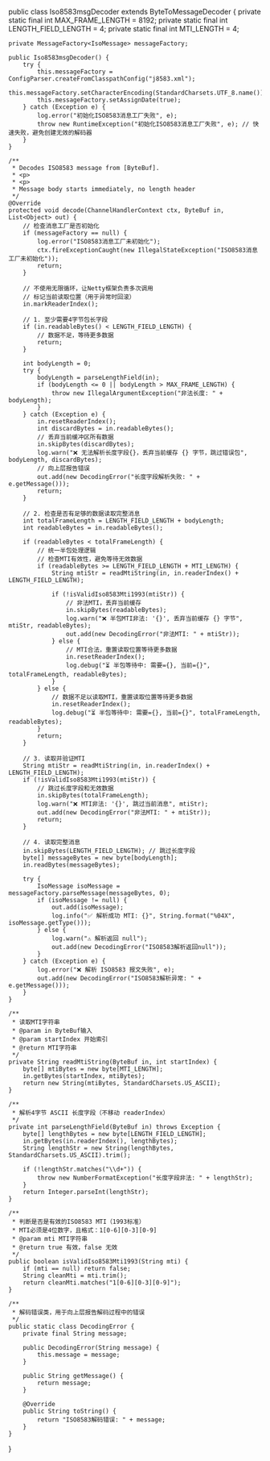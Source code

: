 public class Iso8583msgDecoder extends ByteToMessageDecoder {
    private static final int MAX_FRAME_LENGTH = 8192;
    private static final int LENGTH_FIELD_LENGTH = 4;
    private static final int MTI_LENGTH = 4;

    private MessageFactory<IsoMessage> messageFactory;

    public Iso8583msgDecoder() {
        try {
            this.messageFactory = ConfigParser.createFromClasspathConfig("j8583.xml");
            this.messageFactory.setCharacterEncoding(StandardCharsets.UTF_8.name());
            this.messageFactory.setAssignDate(true);
        } catch (Exception e) {
            log.error("初始化ISO8583消息工厂失败", e);
            throw new RuntimeException("初始化ISO8583消息工厂失败", e); // 快速失败，避免创建无效的解码器
        }
    }

    /**
     * Decodes ISO8583 message from [ByteBuf].
     * <p>
     * <p>
     * Message body starts immediately, no length header
     */
    @Override
    protected void decode(ChannelHandlerContext ctx, ByteBuf in, List<Object> out) {
        // 检查消息工厂是否初始化
        if (messageFactory == null) {
            log.error("ISO8583消息工厂未初始化");
            ctx.fireExceptionCaught(new IllegalStateException("ISO8583消息工厂未初始化"));
            return;
        }

        // 不使用无限循环，让Netty框架负责多次调用
        // 标记当前读取位置（用于异常时回滚）
        in.markReaderIndex();

        // 1. 至少需要4字节包长字段
        if (in.readableBytes() < LENGTH_FIELD_LENGTH) {
            // 数据不足，等待更多数据
            return;
        }

        int bodyLength = 0;
        try {
            bodyLength = parseLengthField(in);
            if (bodyLength <= 0 || bodyLength > MAX_FRAME_LENGTH) {
                throw new IllegalArgumentException("非法长度: " + bodyLength);
            }
        } catch (Exception e) {
            in.resetReaderIndex();
            int discardBytes = in.readableBytes();
            // 丢弃当前缓冲区所有数据
            in.skipBytes(discardBytes);
            log.warn("❌ 无法解析长度字段{}，丢弃当前缓存 {} 字节，跳过错误包", bodyLength, discardBytes);
            // 向上层报告错误
            out.add(new DecodingError("长度字段解析失败: " + e.getMessage()));
            return;
        }

        // 2. 检查是否有足够的数据读取完整消息
        int totalFrameLength = LENGTH_FIELD_LENGTH + bodyLength;
        int readableBytes = in.readableBytes();

        if (readableBytes < totalFrameLength) {
            // 统一半包处理逻辑
            // 检查MTI有效性，避免等待无效数据
            if (readableBytes >= LENGTH_FIELD_LENGTH + MTI_LENGTH) {
                String mtiStr = readMtiString(in, in.readerIndex() + LENGTH_FIELD_LENGTH);
                
                if (!isValidIso8583Mti1993(mtiStr)) {
                    // 非法MTI，丢弃当前缓存
                    in.skipBytes(readableBytes);
                    log.warn("❌ 半包MTI非法: '{}', 丢弃当前缓存 {} 字节", mtiStr, readableBytes);
                    out.add(new DecodingError("非法MTI: " + mtiStr));
                } else {
                    // MTI合法，重置读取位置等待更多数据
                    in.resetReaderIndex();
                    log.debug("⏳ 半包等待中: 需要={}, 当前={}", totalFrameLength, readableBytes);
                }
            } else {
                // 数据不足以读取MTI，重置读取位置等待更多数据
                in.resetReaderIndex();
                log.debug("⏳ 半包等待中: 需要={}, 当前={}", totalFrameLength, readableBytes);
            }
            return;
        }

        // 3. 读取并验证MTI
        String mtiStr = readMtiString(in, in.readerIndex() + LENGTH_FIELD_LENGTH);
        if (!isValidIso8583Mti1993(mtiStr)) {
            // 跳过长度字段和无效数据
            in.skipBytes(totalFrameLength);
            log.warn("❌ MTI非法: '{}', 跳过当前消息", mtiStr);
            out.add(new DecodingError("非法MTI: " + mtiStr));
            return;
        }

        // 4. 读取完整消息
        in.skipBytes(LENGTH_FIELD_LENGTH); // 跳过长度字段
        byte[] messageBytes = new byte[bodyLength];
        in.readBytes(messageBytes);

        try {
            IsoMessage isoMessage = messageFactory.parseMessage(messageBytes, 0);
            if (isoMessage != null) {
                out.add(isoMessage);
                log.info("✅ 解析成功 MTI: {}", String.format("%04X", isoMessage.getType()));
            } else {
                log.warn("⚠️ 解析返回 null");
                out.add(new DecodingError("ISO8583解析返回null"));
            }
        } catch (Exception e) {
            log.error("❌ 解析 ISO8583 报文失败", e);
            out.add(new DecodingError("ISO8583解析异常: " + e.getMessage()));
        }
    }

    /**
     * 读取MTI字符串
     * @param in ByteBuf输入
     * @param startIndex 开始索引
     * @return MTI字符串
     */
    private String readMtiString(ByteBuf in, int startIndex) {
        byte[] mtiBytes = new byte[MTI_LENGTH];
        in.getBytes(startIndex, mtiBytes);
        return new String(mtiBytes, StandardCharsets.US_ASCII);
    }

    /**
     * 解析4字节 ASCII 长度字段（不移动 readerIndex）
     */
    private int parseLengthField(ByteBuf in) throws Exception {
        byte[] lengthBytes = new byte[LENGTH_FIELD_LENGTH];
        in.getBytes(in.readerIndex(), lengthBytes);
        String lengthStr = new String(lengthBytes, StandardCharsets.US_ASCII).trim();

        if (!lengthStr.matches("\\d+")) {
            throw new NumberFormatException("长度字段非法: " + lengthStr);
        }
        return Integer.parseInt(lengthStr);
    }

    /**
     * 判断是否是有效的ISO8583 MTI（1993标准）
     * MTI必须是4位数字，且格式：1[0-6][0-3][0-9]
     * @param mti MTI字符串
     * @return true 有效，false 无效
     */
    public boolean isValidIso8583Mti1993(String mti) {
        if (mti == null) return false;
        String cleanMti = mti.trim();
        return cleanMti.matches("1[0-6][0-3][0-9]");
    }
    
    /**
     * 解码错误类，用于向上层报告解码过程中的错误
     */
    public static class DecodingError {
        private final String message;
        
        public DecodingError(String message) {
            this.message = message;
        }
        
        public String getMessage() {
            return message;
        }
        
        @Override
        public String toString() {
            return "ISO8583解码错误: " + message;
        }
    }
}